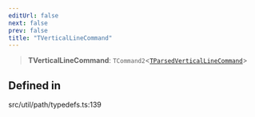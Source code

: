 ```yaml
---
editUrl: false
next: false
prev: false
title: "TVerticalLineCommand"
---
```


> **TVerticalLineCommand**: `TCommand2`\<[`TParsedVerticalLineCommand`](/api/namespaces/util/type-aliases/tparsedverticallinecommand/)\>

## Defined in

src/util/path/typedefs.ts:139
